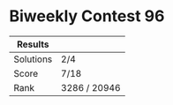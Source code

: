 # Biweekly Contest 96


| Results |  |
| ---       | --- |
| Solutions | 2/4 |
| Score     |  7/18 |
| Rank      | 3286 / 20946 |
